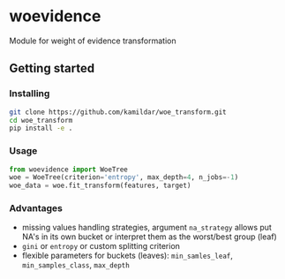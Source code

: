 # woevidence
Module for weight of evidence transformation

## Getting started
### Installing
```bash
git clone https://github.com/kamildar/woe_transform.git
cd woe_transform
pip install -e .
```

### Usage
```python
from woevidence import WoeTree
woe = WoeTree(criterion='entropy', max_depth=4, n_jobs=-1)
woe_data = woe.fit_transform(features, target)
````

### Advantages
- missing values handling strategies, argument `na_strategy` allows put NA's in its own bucket or interpret them as the worst/best group (leaf)
- `gini` or `entropy` or custom splitting criterion
- flexible parameters for buckets (leaves): `min_samles_leaf`, `min_samples_class`, `max_depth `
